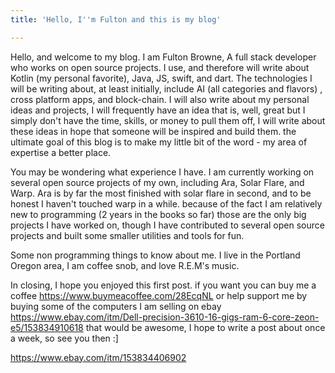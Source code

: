 ```yaml
---
title: 'Hello, I''m Fulton and this is my blog'

---
```

Hello, and welcome to my blog. I am Fulton Browne, A full stack developer who works on open source projects. I use, and therefore will write about Kotlin (my personal favorite), Java, JS, swift, and dart. The technologies I will be writing about, at least initially, include AI (all categories and flavors) , cross platform apps, and block-chain. I will also write about my personal ideas and projects, I will frequently have an idea that is, well, great but I simply don't have the time, skills, or money to pull them off, I will write about these ideas in hope that someone will be inspired and build them. the ultimate goal of this blog is to make my little bit of the word - my area of expertise a better place.

You may be wondering what experience I have. I am currently working on several open source projects of my own, including Ara, Solar Flare, and Warp. Ara is by far the most finished with solar flare in second, and to be honest I haven't touched warp in a while. because of the fact I am relatively new to programming (2 years in the books so far) those are the only big projects I have worked on, though I have contributed to several open source projects and built some smaller utilities and tools for fun.

Some non programming things to know about me. I live in the Portland Oregon area, I am coffee snob, and love R.E.M's music.

In closing, I hope you enjoyed this first post. if you want you can buy me a coffee https://www.buymeacoffee.com/28EcqNL or help support me by buying some of the computers I am selling on ebay https://www.ebay.com/itm/Dell-precision-3610-16-gigs-ram-6-core-zeon-e5/153834910618 that would be awesome, I hope to write a post about once a week, so see you then :]

https://www.ebay.com/itm/153834406902